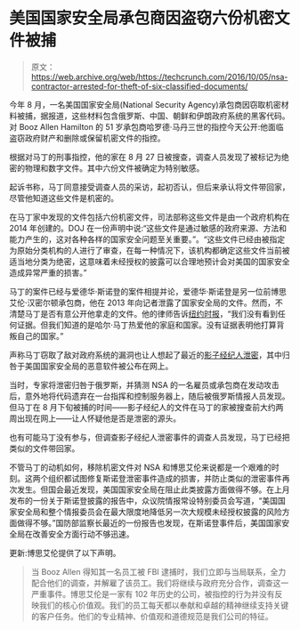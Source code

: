 # 美国国家安全局承包商因盗窃六份机密文件被捕 

> 原文：<https://web.archive.org/web/https://techcrunch.com/2016/10/05/nsa-contractor-arrested-for-theft-of-six-classified-documents/>

今年 8 月，一名美国国家安全局(National Security Agency)承包商因窃取机密材料被捕，据报道，这些材料包含俄罗斯、中国、朝鲜和伊朗政府系统的黑客代码。对 Booz Allen Hamilton 的 51 岁承包商哈罗德·马丹三世的指控今天公开:他面临盗窃政府财产和删除或保留机密文件的指控。

根据对马丁的刑事指控，他的家在 8 月 27 日被搜查，调查人员发现了被标记为绝密的物理和数字文件。其中六份文件被确定为特别敏感。

起诉书称，马丁同意接受调查人员的采访，起初否认，但后来承认将文件带回家，尽管他知道这些文件是机密的。

在马丁家中发现的文件包括六份机密文件，司法部称这些文件是由一个政府机构在 2014 年创建的。DOJ 在一份声明中说:“这些文件是通过敏感的政府来源、方法和能力产生的，这对各种各样的国家安全问题至关重要。”。“这些文件已经由被指定为原始分类机构的人进行了审查，在每一种情况下，该机构都确定这些文件当前被适当地分类为绝密，这意味着未经授权的披露可以合理地预计会对美国的国家安全造成异常严重的损害。”

马丁的案件已经与爱德华·斯诺登的案件相提并论，爱德华·斯诺登是另一位前博思艾伦·汉密尔顿承包商，他在 2013 年向记者泄露了国家安全局的文件。然而，不清楚马丁是否有意公开他拿走的文件。他的律师告诉[纽约时报](https://web.archive.org/web/20230210050638/http://www.nytimes.com/2016/10/06/us/nsa-leak-booz-allen-hamilton.html?_r=0)，“我们没有看到任何证据。但我们知道的是哈尔·马丁热爱他的家庭和国家。没有证据表明他打算背叛自己的国家。”

声称马丁窃取了敌对政府系统的漏洞也让人想起了最近的[影子经纪人泄密](https://web.archive.org/web/20230210050638/https://techcrunch.com/2016/08/16/everything-you-need-to-know-about-the-nsa-hack-but-were-afraid-to-google/)，其中归咎于美国国家安全局的恶意软件被公布在网上。

当时，专家将泄密归咎于俄罗斯，并猜测 NSA 的一名雇员或承包商在发动攻击后，意外地将代码遗弃在一台指挥和控制服务器上，随后被俄罗斯情报人员发现。但马丁在 8 月下旬被捕的时间——影子经纪人的文件在马丁的家被搜查前大约两周出现在网上——让人怀疑他是否是泄密的源头。

也有可能马丁没有参与，但调查影子经纪人泄密事件的调查人员发现，马丁已经把类似的文件带回家。

不管马丁的动机如何，移除机密文件对 NSA 和博思艾伦来说都是一个艰难的时刻。这两个组织都试图修复斯诺登泄密事件造成的损害，并防止类似的泄密事件再次发生。但国会最近发现，美国国家安全局在阻止此类披露方面做得不够。在上月发布的一份关于斯诺登披露的报告中，众议院情报常设特别委员会写道，“美国国家安全局和整个情报委员会在最大限度地降低另一次大规模未经授权披露的风险方面做得不够。”国防部监察长最近的一份报告也发现，在斯诺登事件后，美国国家安全局在改善安全方面行动不够迅速。

更新:博思艾伦提供了以下声明。

> 当 Booz Allen 得知其一名员工被 FBI 逮捕时，我们立即与当局联系，全力配合他们的调查，并解雇了该员工。我们将继续与政府充分合作，调查这一严重事件。博思艾伦是一家有 102 年历史的公司，被指控的行为并没有反映我们的核心价值观。我们的员工每天都以奉献和卓越的精神继续支持关键的客户任务。他们的专业精神、价值观和道德规范是我们公司的特征。